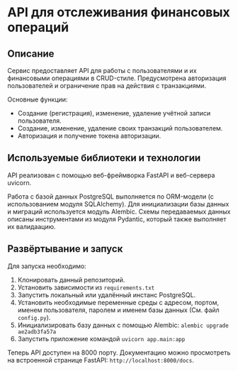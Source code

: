 # API для отслеживания финансовых операций

## Описание

Сервис предоставляет API для работы с пользователями и их финансовыми операциями в CRUD-стиле. Предусмотрена авторизация пользователей и ограничение прав на действия с транзакциями.

Основные функции:
- Создание (регистрация), изменение, удаление учётной записи пользователя.
- Создание, изменение, удаление своих транзакций пользователем.
- Авторизация и получение токена авторизации.


## Используемые библиотеки и технологии

API реализован с помощью веб-фреймворка FastAPI и веб-сервера uvicorn.

Работа с базой данных PostgreSQL выполняется по ORM-модели (с использованием модуля SQLAlchemy). Для инициализации базы данных и миграций используется модуль Alembic. Схемы передаваемых данных описаны инструментами из модуля Pydantic, который также выполняет их валидаацию.

## Развёртывание и запуск

Для запуска необходимо:

1. Клонировать данный репозиторий.
2. Установить зависимости из `requirements.txt`
3. Запустить локальный или удалённый инстанс PostgreSQL.
4. Установить необходимые переменные среды с адресом, портом, именем пользователя, паролем и именем базы данных (См. файл `config.py`).
5. Инициализировать базу данных с помощью Alembic: `alembic upgrade ae2adb3fa57a`
6. Запустить приложение командой `uvicorn app.main:app`

Теперь API доступен на 8000 порту. Документацию можно просмотреть на встроенной странице FastAPI: `http://localhost:8000/docs`.